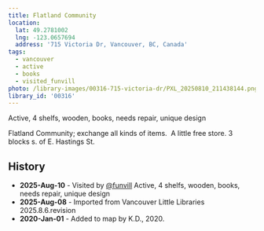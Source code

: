 ```yaml
---
title: Flatland Community 
location:
  lat: 49.2781002
  lng: -123.0657694
  address: '715 Victoria Dr, Vancouver, BC, Canada'
tags:
  - vancouver
  - active
  - books
  - visited_funvill
photo: /library-images/00316-715-victoria-dr/PXL_20250810_211438144.png
library_id: '00316'
---
```


Active, 4 shelfs, wooden, books, needs repair, unique design

Flatland Community; exchange all kinds of items.  A little free store.
3 blocks s. of E. Hastings St. 

## History

- **2025-Aug-10** - Visited by [@funvill](https://blog.abluestar.com) Active, 4 shelfs, wooden, books, needs repair, unique design
- **2025-Aug-08** - Imported from Vancouver Little Libraries 2025.8.6.revision
- **2020-Jan-01** - Added to map by K.D., 2020.
